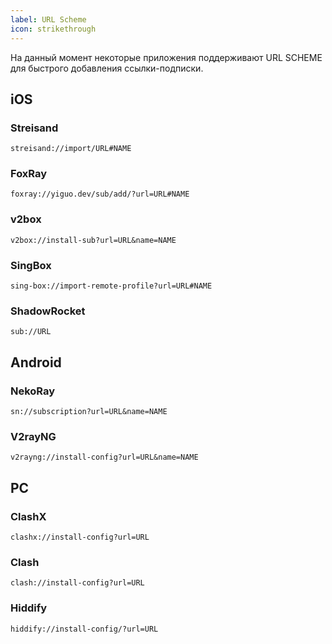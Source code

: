 ```yaml
---
label: URL Scheme
icon: strikethrough
---
```

На данный момент некоторые приложения поддерживают URL SCHEME для быстрого добавления ссылки-подписки.

## iOS

### Streisand

```
streisand://import/URL#NAME
```

### FoxRay

```
foxray://yiguo.dev/sub/add/?url=URL#NAME
```

### v2box

```
v2box://install-sub?url=URL&name=NAME
```
### SingBox

```
sing-box://import-remote-profile?url=URL#NAME
```
### ShadowRocket

```
sub://URL
```

## Android

### NekoRay

```
sn://subscription?url=URL&name=NAME
```

### V2rayNG

```
v2rayng://install-config?url=URL&name=NAME
```

## PC

### ClashX

```
clashx://install-config?url=URL
```

### Clash

```
clash://install-config?url=URL
```

### Hiddify
```
hiddify://install-config/?url=URL
```
